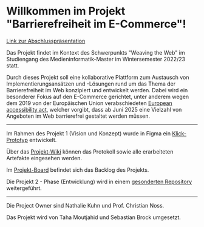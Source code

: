 # Willkommen im Projekt "Barrierefreiheit im E-Commerce"!

[Link zur Abschlusspräsentation](https://docs.google.com/presentation/d/10xKlw04qfMRqgjKXhodAv6I7Byetutrta2hkMjNCxLA/edit?usp=sharing)


Das Projekt findet im Kontext des Schwerpunkts "Weaving the Web" im Studiengang des Medieninformatik-Master im Wintersemester 2022/23 statt.

Durch dieses Projekt soll eine kollaborative Plattform zum Austausch von Implementierungsansätzen und -Lösungen rund um das Thema der Barrierefreiheit im Web konzipiert und entwickelt werden. Dabei wird ein besonderer Fokus auf den E-Commerce gerichtet, unter anderem wegen dem 2019 von der Europäischen Union verabschiedeten [European accessibility act](https://ec.europa.eu/social/main.jsp?catId=1202&intPageId=5581&langId=en), welcher vorgibt, dass ab Juni 2025 eine Vielzahl von Angeboten im Web barrierefrei gestaltet werden müssen.

---
Im Rahmen des Projekt 1 (Vision und Konzept) wurde in Figma ein [Klick-Prototyp](https://www.figma.com/proto/H6dCswH7iSZ7NxNCQo0yCK/Prototype-Design-Sprint-P1?page-id=0%3A1&node-id=39%3A745&viewport=469%2C78%2C0.2&scaling=min-zoom&starting-point-node-id=39%3A745) entwickelt.

Über das [Projekt-Wiki](https://github.com/sebastianbroc/Barrierefreiheit_ECommerce/wiki) können das Protokoll sowie alle erarbeiteten Artefakte eingesehen werden.

Im [Projekt-Board](https://github.com/users/sebastianbroc/projects/1/views/1) befindet sich das Backlog des Projekts.

Die Projekt 2 - Phase (Entwicklung) wird in einem [gesonderten Repository](https://github.com/sebastianbroc/P2_Barrierefreiheit_ECommerce) weitergeführt.


---
Die Project Owner sind Nathalie Kuhn und Prof. Christian Noss.

Das Projekt wird von Taha Moutjahid und Sebastian Brock umgesetzt.
